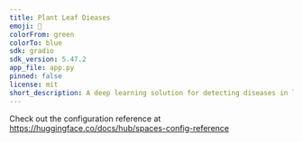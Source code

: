 ```yaml
---
title: Plant Leaf Dieases
emoji: 🌱
colorFrom: green
colorTo: blue
sdk: gradio
sdk_version: 5.47.2
app_file: app.py
pinned: false
license: mit
short_description: A deep learning solution for detecting diseases in leaf
---
```


Check out the configuration reference at https://huggingface.co/docs/hub/spaces-config-reference
